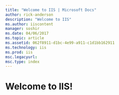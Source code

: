 ```yaml
---
title: "Welcome to IIS | Microsoft Docs"
author: rick-anderson
description: "Welcome to IIS"
ms.author: iiscontent
manager: soshir
ms.date: 04/06/2017
ms.topic: article
ms.assetid: 062f8911-d1bc-4e99-a911-c1d1bb162911
ms.technology: iis
ms.prod: iis
msc.legacyurl: 
msc.type: index
---
```

# Welcome to IIS!